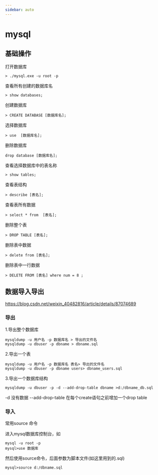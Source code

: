```yaml
---
sidebar: auto
---
```


# mysql

## 基础操作

打开数据库
```
> ./mysql.exe -u root -p
```

查看所有创建的数据库名
```
> show databases;
```

创建数据库
```
> CREATE DATABASE [数据库名];
```

选择数据库
```
> use  [数据库名];
```

删除数据库
```
drop database [数据库名];
```

查看选择数据库中的表名称
```
> show tables;
```

查看表结构
```
> describe [表名];
```


查看表所有数据
```
> select * from  [表名];
```

删除整个表
```
> DROP TABLE [表名];
```

删除表中数据
```
> delete from [表名];
```

删除表中一行数据
```
> DELETE FROM [表名] where num = 8 ;
```


## 数据导入导出


https://blog.csdn.net/weixin_40482816/article/details/87074689


### 导出
1.导出整个数据库
```
mysqldump -u 用户名 -p 数据库名 > 导出的文件名
mysqldump -u dbuser -p dbname > dbname.sql
```
   

2.导出一个表
```
mysqldump -u 用户名 -p 数据库名 表名> 导出的文件名
mysqldump -u dbuser -p dbname users> dbname_users.sql
```

3.导出一个数据库结构
```
mysqldump -u dbuser -p -d --add-drop-table dbname >d:/dbname_db.sql
```
-d 没有数据 --add-drop-table 在每个create语句之前增加一个drop table

### 导入

常用source 命令

进入mysql数据库控制台，如
```
mysql -u root -p
mysql>use 数据库
```
然后使用source命令，后面参数为脚本文件(如这里用到的.sql)
```
mysql>source d:/dbname.sql
```




